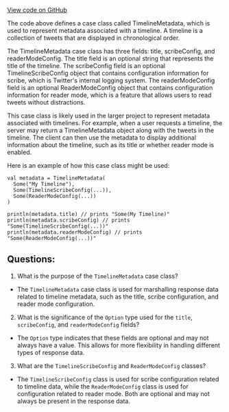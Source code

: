[View code on GitHub](https://github.com/misbahsy/the-algorithm/product-mixer/core/src/main/scala/com/twitter/product_mixer/core/model/marshalling/response/urt/TimelineMetadata.scala)

The code above defines a case class called TimelineMetadata, which is used to represent metadata associated with a timeline. A timeline is a collection of tweets that are displayed in chronological order. 

The TimelineMetadata case class has three fields: title, scribeConfig, and readerModeConfig. The title field is an optional string that represents the title of the timeline. The scribeConfig field is an optional TimelineScribeConfig object that contains configuration information for scribe, which is Twitter's internal logging system. The readerModeConfig field is an optional ReaderModeConfig object that contains configuration information for reader mode, which is a feature that allows users to read tweets without distractions.

This case class is likely used in the larger project to represent metadata associated with timelines. For example, when a user requests a timeline, the server may return a TimelineMetadata object along with the tweets in the timeline. The client can then use the metadata to display additional information about the timeline, such as its title or whether reader mode is enabled.

Here is an example of how this case class might be used:

```
val metadata = TimelineMetadata(
  Some("My Timeline"),
  Some(TimelineScribeConfig(...)),
  Some(ReaderModeConfig(...))
)

println(metadata.title) // prints "Some(My Timeline)"
println(metadata.scribeConfig) // prints "Some(TimelineScribeConfig(...))"
println(metadata.readerModeConfig) // prints "Some(ReaderModeConfig(...))"
```
## Questions: 
 1. What is the purpose of the `TimelineMetadata` case class?
- The `TimelineMetadata` case class is used for marshalling response data related to timeline metadata, such as the title, scribe configuration, and reader mode configuration.

2. What is the significance of the `Option` type used for the `title`, `scribeConfig`, and `readerModeConfig` fields?
- The `Option` type indicates that these fields are optional and may not always have a value. This allows for more flexibility in handling different types of response data.

3. What are the `TimelineScribeConfig` and `ReaderModeConfig` classes?
- The `TimelineScribeConfig` class is used for scribe configuration related to timeline data, while the `ReaderModeConfig` class is used for configuration related to reader mode. Both are optional and may not always be present in the response data.
